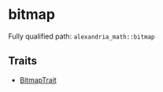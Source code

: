 # bitmap

Fully qualified path: `alexandria_math::bitmap`

## Traits

- [BitmapTrait](./alexandria_math-bitmap-BitmapTrait.md)

